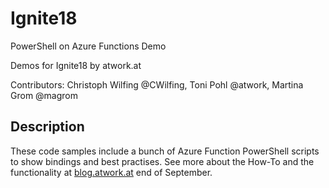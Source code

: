 # Ignite18
PowerShell on Azure Functions Demo

Demos for Ignite18 by atwork.at

Contributors: Christoph Wilfing @CWilfing, Toni Pohl @atwork, Martina Grom @magrom


## Description
These code samples include a bunch of Azure Function PowerShell scripts to show bindings and best practises.
See more about the How-To and the functionality at [blog.atwork.at](http://blog.atwork.at/) end of September.
